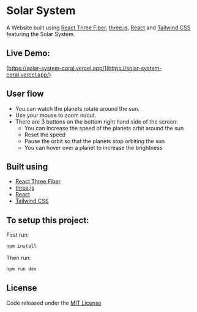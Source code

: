 # Solar System

A Website built using [React Three Fiber](https://docs.pmnd.rs/react-three-fiber/getting-started/introduction), [three.js](https://threejs.org/), [React](https://react.dev/) and [Tailwind CSS](https://tailwindcss.com/) featuring the Solar System.

## Live Demo:
[https://solar-system-coral.vercel.app/](https://solar-system-coral.vercel.app/)

## User flow

- You can watch the planets rotate around the sun.
- Use your mouse to zoom in/out.
- There are 3 buttons on the bottom right hand side of the screen:
   - You can Increase the speed of the planets orbit around the sun
   - Reset the speed
   - Pause the orbit so that the planets stop orbiting the sun
   - You can hover over a planet to increase the brightness

## Built using
- [React Three Fiber](https://docs.pmnd.rs/react-three-fiber/getting-started/introduction)
- [three.js](https://threejs.org/)
- [React](https://react.dev/)
- [Tailwind CSS](https://tailwindcss.com/)

## To setup this project:

First run:
```sh
npm install
```

Then run:
```sh
npm run dev
```
## License

Code released under the [MIT License](https://github.com/Tushar-Indurjeeth/Solar-System/blob/520325db1db49e6f2e39bd13f8b4650c279703c4/LICENSE)
